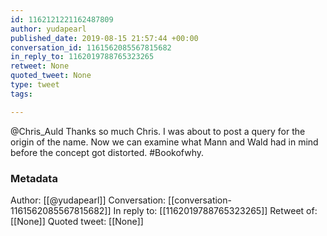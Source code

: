 ```yaml
---
id: 1162121221162487809
author: yudapearl
published_date: 2019-08-15 21:57:44 +00:00
conversation_id: 1161562085567815682
in_reply_to: 1162019788765323265
retweet: None
quoted_tweet: None
type: tweet
tags:

---
```


@Chris_Auld Thanks so much Chris. I was about to post a query for the origin of the name. Now we can examine what Mann and Wald had in mind before the concept got distorted. #Bookofwhy.

### Metadata

Author: [[@yudapearl]]
Conversation: [[conversation-1161562085567815682]]
In reply to: [[1162019788765323265]]
Retweet of: [[None]]
Quoted tweet: [[None]]
